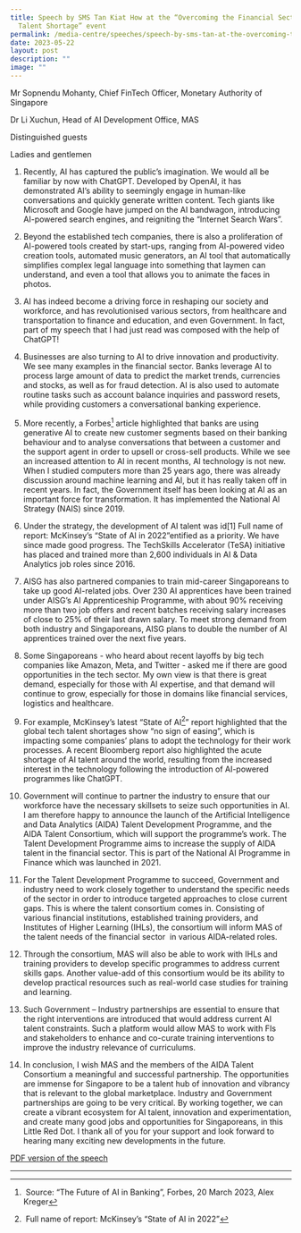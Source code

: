 ```yaml
---
title: Speech by SMS Tan Kiat How at the “Overcoming the Financial Sector’s AIDA
  Talent Shortage” event
permalink: /media-centre/speeches/speech-by-sms-tan-at-the-overcoming-the-financial-sector-aida/
date: 2023-05-22
layout: post
description: ""
image: ""
---
```

Mr Sopnendu Mohanty, Chief FinTech Officer, Monetary Authority of Singapore  
  
Dr Li Xuchun, Head of AI Development Office, MAS  
  
Distinguished guests  
  
Ladies and gentlemen  
  
1. Recently, AI has captured the public’s imagination. We would all be familiar by now with ChatGPT. Developed by OpenAI, it has demonstrated AI’s ability to seemingly engage in human-like conversations and quickly generate written content. Tech giants like Microsoft and Google have jumped on the AI bandwagon, introducing AI-powered search engines, and reigniting the “Internet Search Wars”. 

2. Beyond the established tech companies, there is also a proliferation of AI-powered tools created by start-ups, ranging from AI-powered video creation tools, automated music generators, an AI tool that automatically simplifies complex legal language into something that laymen can understand, and even a tool that allows you to animate the faces in photos. 

3. AI has indeed become a driving force in reshaping our society and workforce, and has revolutionised various sectors, from healthcare and transportation to finance and education, and even Government. In fact, part of my speech that I had just read was composed with the help of ChatGPT! 

4. Businesses are also turning to AI to drive innovation and productivity. We see many examples in the financial sector. Banks leverage AI to process large amount of data to predict the market trends, currencies and stocks, as well as for fraud detection. AI is also used to automate routine tasks such as account balance inquiries and password resets, while providing customers a conversational banking experience.

5. More recently, a Forbes[^1] article highlighted that banks are using generative AI to create new customer segments based on their banking behaviour and to analyse conversations that between a customer and the support agent in order to upsell or cross-sell products. While we see an increased attention to AI in recent months, AI technology is not new. When I studied computers more than 25 years ago, there was already discussion around machine learning and AI, but it has really taken off in recent years. In fact, the Government itself has been looking at AI as an important force for transformation. It has implemented the National AI Strategy (NAIS) since 2019.

6. Under the strategy, the development of AI talent was id[1] Full name of report: McKinsey’s “State of AI in 2022”entified as a priority. We have since made good progress. The TechSkills Accelerator (TeSA) initiative has placed and trained more than 2,600 individuals in AI & Data Analytics job roles since 2016.   
  
7. AISG has also partnered companies to train mid-career Singaporeans to take up good AI-related jobs. Over 230 AI apprentices have been trained under AISG’s AI Apprenticeship Programme, with about 90% receiving more than two job offers and recent batches receiving salary increases of close to 25% of their last drawn salary. To meet strong demand from both industry and Singaporeans, AISG plans to double the number of AI apprentices trained over the next five years.  
  
8. Some Singaporeans - who heard about recent layoffs by big tech companies like Amazon, Meta, and Twitter - asked me if there are good opportunities in the tech sector. My own view is that there is great demand, especially for those with AI expertise, and that demand will continue to grow, especially for those in domains like financial services, logistics and healthcare.    
  
9. For example, McKinsey’s latest “State of AI[^2]” report highlighted that the global tech talent shortages show “no sign of easing”, which is impacting some companies’ plans to adopt the technology for their work processes. A recent Bloomberg report also highlighted the acute shortage of AI talent around the world, resulting from the increased interest in the technology following the introduction of AI-powered programmes like ChatGPT. 

10. Government will continue to partner the industry to ensure that our workforce have the necessary skillsets to seize such opportunities in AI. I am therefore happy to announce the launch of the Artificial Intelligence and Data Analytics (AIDA) Talent Development Programme, and the AIDA Talent Consortium, which will support the programme’s work. The Talent Development Programme aims to increase the supply of AIDA talent in the financial sector. This is part of the National AI Programme in Finance which was launched in 2021.   
  
11. For the Talent Development Programme to succeed, Government and industry need to work closely together to understand the specific needs of the sector in order to introduce targeted approaches to close current gaps. This is where the talent consortium comes in. Consisting of various financial institutions, established training providers, and Institutes of Higher Learning (IHLs), the consortium will inform MAS of the talent needs of the financial sector  in various AIDA-related roles.   
  
12. Through the consortium, MAS will also be able to work with IHLs and training providers to develop specific programmes to address current skills gaps. Another value-add of this consortium would be its ability to develop practical resources such as real-world case studies for training and learning.   
  
13. Such Government – Industry partnerships are essential to ensure that the right interventions are introduced that would address current AI talent constraints. Such a platform would allow MAS to work with FIs and stakeholders to enhance and co-curate training interventions to improve the industry relevance of curriculums.   
  
14. In conclusion, I wish MAS and the members of the AIDA Talent Consortium a meaningful and successful partnership. The opportunities are immense for Singapore to be a talent hub of innovation and vibrancy that is relevant to the global marketplace. Industry and Government partnerships are going to be very critical. By working together, we can create a vibrant ecosystem for AI talent, innovation and experimentation, and create many good jobs and opportunities for Singaporeans, in this Little Red Dot. I thank all of you for your support and look forward to hearing many exciting new developments in the future. 

[PDF version of the speech](/files/Speeches%202023/speech%20by%20sms%20tan%20kiat%20how%20at%20the%20overcoming%20the%20financial%20sectors%20aida%20talent%20shortage%20event.pdf)

------------------------------------------------------------------------------------
[^1]: Source: “The Future of AI in Banking”, Forbes, 20 March 2023, Alex Kreger

[^2]: Full name of report: McKinsey’s “State of AI in 2022”